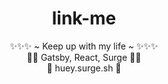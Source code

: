 <h1 align="center">
  link-me
</h1>
<p align="center">
✨✨✨ ~ Keep up with my life ~ ✨✨✨ <br />
🌟🌟 Gatsby, React, Surge 🌟🌟<br />
💫 huey.surge.sh 💫
</p>
